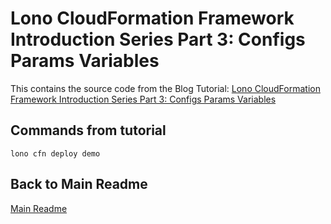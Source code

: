 # Lono CloudFormation Framework Introduction Series Part 3: Configs Params Variables

This contains the source code from the Blog Tutorial: [Lono CloudFormation Framework Introduction Series Part 3: Configs Params Variables
](...)

## Commands from tutorial

    lono cfn deploy demo

## Back to Main Readme

[Main Readme](https://github.com/tongueroo/lono-cloudformation-examples)
